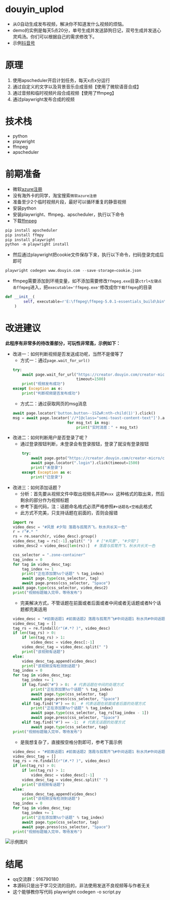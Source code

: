 # douyin_uplod
- 从0自动生成发布视频，解决你不知道发什么视频的烦恼。
- demo的实例是每天5点20分，单号生成并发送舔狗日记，双号生成并发送心灵鸡汤。你们可以根据自己的需求修改下。
- 示例[抖音号](https://v.douyin.com/rA1gERo/)

# 原理
1. 使用apscheduler开启计划任务，每天x点x分运行
2. 通过自定义的文字以及背景音乐合成音频【使用了微软语音合成】
3. 通过音频和临时视频片段合成视频【使用了ffmpeg】
4. 通过playwright发布合成的视频

# 技术栈
- python
- playwright
- ffmpeg
- apscheduler

# 前期准备
- 微软[azure注册](https://azure.microsoft.com/zh-cn/products/cognitive-services/text-to-speech/)
- 没有海外卡的同学，淘宝搜索`微软azure注册`
- 准备至少2个临时视频片段，最好可以循环重复的静音视频
- 安装python
- 安装playwright、ffmpeg、apscheduler，执行以下命令
- 下载[ffmpeg](http://ffmpeg.org/download.html)

```python
pip install apscheduler
pip install ffmpy
pip install playwright
python -m playwright install
```
- 然后通过playwright把cookie文件保存下来，执行以下命令，扫码登录完成后即可

```python
playwright codegen www.douyin.com --save-storage=cookie.json
```
- ffmpeg需要添加到环境变量，如不添加需要修改`ffmpeg.exe`目录`ctrl+左键点击ffmpeg`进入，把`executable='ffmpeg.exe'`修改成你`下载ffmpeg`的目录

```python
def __init__(
        self, executable=r'E:\ffmpeg\ffmpeg-5.0.1-essentials_build\bin\ffmpeg.exe', global_options=None, inputs=None, outputs=None
    )
```
# 改进建议
**此程序有非常多的待改善部分，可玩性非常高，示例如下：**
- 改进一：如何判断视频是否发送成功呢，当然不是傻等了
    - 方式一：通过`page.wait_for_url()`
    ```python
    try:
        await page.wait_for_url("https://creator.douyin.com/creator-micro/content/manage",
                                timeout=1500)
        print("视频发布成功")
    except Exception as e:
        print("判断视频是否发布成功")
    ```
    - 方式二：通过获取网页的msg消息
    ```python
    await page.locator('button.button--1SZwR:nth-child(1)').click()
    msg = await page.locator('//*[@class="semi-toast-content-text"]').all_text_contents()
                            for msg_txt in msg:
                                print("实时消息：" + msg_txt)
    ```
- 改进二：如何判断用户是否登录了呢？
    - 通过登录按钮判断，未登录会有登录按钮，登录了就没有登录按钮
    ```python
        try:
            await page.goto("https://creator.douyin.com/creator-micro/content/upload")
            await page.locator(".login").click(timeout=1500)
            print("未登录")
        except Exception as e:
            print("已登录")
    ```
- 改进三：如何添加话题？
    - 分析：首先要从视频文件中取出视频名并把`#xxx `这种格式的取出来，然后剩余的部分作为视频标题
    - 参考下面代码，注：话题命名格式必须严格参照`#+话题名+空格`此格式
    - 此方式不完美，只支持话题在前面的，否则会报错
    ```python
    import re
    video_desc = "#风景 #夕阳 落霞与孤鹜齐飞，秋水共长天一色"
    r = r"#.* "
    rs = re.search(r, video_desc).group()
    video_desc_tag = rs[:-1].split(" ")  # ["#风景", "#夕阳"]
    video_desc2 = video_desc[len(rs):]  # 落霞与孤鹜齐飞，秋水共长天一色
    
    css_selector = ".zone-container"
    tag_index = 0
    for tag in video_desc_tag:
        tag_index += 1
        print("正在添加第%s个话题" % tag_index)
        await page.type(css_selector, tag)
        await page.press(css_selector, "Space")
    await page.type(css_selector, video_desc2)
    print("视频标题输入完毕，等待发布")
    ```
    - 完美解决方式，不管话题在前面或者后面或者中间或者无话题或者N个话题都完美适用
    ```python
    video_desc = "#前面话题1 #前面话题2 落霞与孤鹜齐飞#中间话题1 秋水共#中间话题2 长天一色#后面话题1 #后面话题2 "
    video_desc_tag = []
    tag_rs = re.findall(r"(#.*? )", video_desc)
    if len(tag_rs) > 0:
        if len(tag_rs) > 1:
            video_desc = video_desc[:-1]
        video_desc_tag = video_desc.split(" ")
        print("该视频有话题")
    else:
        video_desc_tag.append(video_desc)
        print("该视频没有检测到话题")
    tag_index = 0
    for tag in video_desc_tag:
        tag_index += 1
        if tag.find("#") > 0:  # 代表话题在中间的处理方式
            print("正在添加第%s个话题" % tag_index)
            await page.type(css_selector, tag)
            await page.press(css_selector, "Space")
        elif tag.find("#") == 0:  # 代表话题在前面或者后面的处理方式
            print("正在添加第%s个话题" % tag_index)
            await page.type(css_selector, tag_rs[tag_index - 1])
            await page.press(css_selector, "Space")
        elif tag.find("#") == -1:  # 代表无话题的处理方式
            await page.type(css_selector, tag)
    print("视频标题输入完毕，等待发布")
    ```
    - 是我想复杂了，直接按空格分割即可，参考下面示例
    ```python
    video_desc = "#前面话题1 #前面话题2 落霞与孤鹜齐飞#中间话题1 秋水共#中间话题2 长天一色#后面话题1 #后面话题2 "
    video_desc_tag = []
    tag_rs = re.findall(r"(#.*? )", video_desc)
    if len(tag_rs) > 0:
        if len(tag_rs) > 1:
            video_desc = video_desc[:-1]
        video_desc_tag = video_desc.split(" ")
        print("该视频有话题")
    else:
        video_desc_tag.append(video_desc)
        print("该视频没有检测到话题")
    tag_index = 0
    for tag in video_desc_tag:
        tag_index += 1
        print("正在添加第%s个话题" % tag_index)
        await page.type(css_selector, tag)
        await page.press(css_selector, "Space")
    print("视频标题输入完毕，等待发布")
    ```
![示例图片](https://raw.githubusercontent.com/Superheroff/douyin_uplod/main/tag.png)


# 结尾
- qq交流群：916790180
- 本源码只是出于学习交流的目的，非法使用发送不良视频等与作者无关
- 这个能够教你写代码 playwright codegen -o script.py
